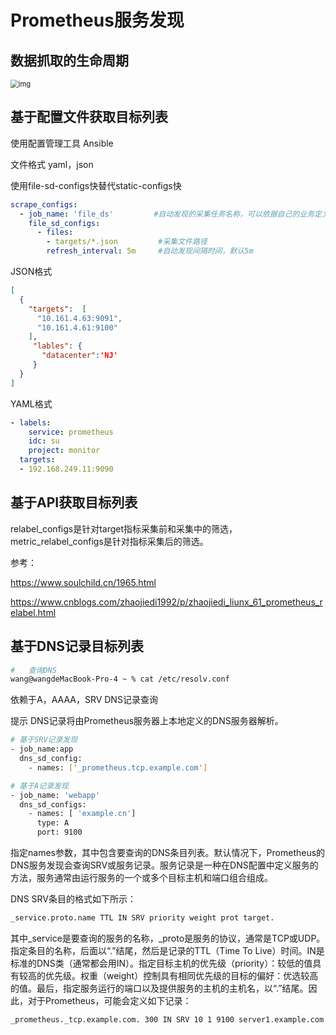 # Prometheus服务发现

## 数据抓取的生命周期

<img src="https://img2020.cnblogs.com/blog/1969045/202005/1969045-20200521112804108-769963630.png" alt="img" style="zoom:80%;" />

## 基于配置文件获取目标列表

使用配置管理工具 Ansible

文件格式   yaml，json

使用file-sd-configs快替代static-configs快



```yaml
scrape_configs:
  - job_name: 'file_ds'         #自动发现的采集任务名称，可以依据自己的业务定义多个自动发现任务
    file_sd_configs:
      - files:
        - targets/*.json         #采集文件路径
        refresh_interval: 5m     #自动发现间隔时间，默认5m
```

JSON格式

```json
[
  {
    "targets":  [
      "10.161.4.63:9091",
      "10.161.4.61:9100"
    ],
     "lables": {
       "datacenter":'NJ'
     }
  }
]

```

YAML格式

```yaml
- labels:
    service: prometheus
    idc: su
    project: monitor
  targets:
  - 192.168.249.11:9090
```



## 基于API获取目标列表

relabel_configs是针对target指标采集前和采集中的筛选，metric_relabel_configs是针对指标采集后的筛选。



参考：

https://www.soulchild.cn/1965.html

https://www.cnblogs.com/zhaojiedi1992/p/zhaojiedi_liunx_61_prometheus_relabel.html



## 基于DNS记录目标列表

```sh
#	查询DNS
wang@wangdeMacBook-Pro-4 ~ % cat /etc/resolv.conf
```

依赖于A，AAAA，SRV DNS记录查询

提示 DNS记录将由Prometheus服务器上本地定义的DNS服务器解析。

```sh
# 基于SRV记录发现
- job_name:app
  dns_sd_config:
    - names: ['_prometheus.tcp.example.com']
```



```sh
# 基于A记录发现
- job_name: 'webapp'
  dns_sd_configs:
    - names: [ 'example.cn']
      type: A
      port: 9100
```



指定names参数，其中包含要查询的DNS条目列表。默认情况下，Prometheus的DNS服务发现会查询SRV或服务记录。服务记录是一种在DNS配置中定义服务的方法，服务通常由运行服务的一个或多个目标主机和端口组合组成。

DNS SRV条目的格式如下所示：

```sh
_service.proto.name TTL IN SRV priority weight prot target.
```

其中_service是要查询的服务的名称，_proto是服务的协议，通常是TCP或UDP。指定条目的名称，后面以“.”结尾，然后是记录的TTL（Time To Live）时间。IN是标准的DNS类（通常都会用IN）。指定目标主机的优先级（priority）：较低的值具有较高的优先级。权重（weight）控制具有相同优先级的目标的偏好：优选较高的值。最后，指定服务运行的端口以及提供服务的主机的主机名，以“.”结尾。因此，对于Prometheus，可能会定义如下记录：

```sh
_prometheus._tcp.example.com. 300 IN SRV 10 1 9100 server1.example.com
```

